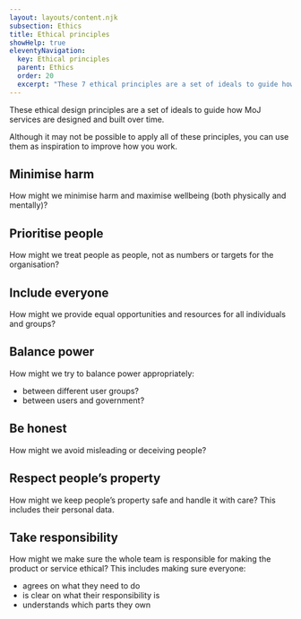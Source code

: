 ```yaml
---
layout: layouts/content.njk
subsection: Ethics
title: Ethical principles
showHelp: true
eleventyNavigation:
  key: Ethical principles
  parent: Ethics
  order: 20
  excerpt: "These 7 ethical principles are a set of ideals to guide how MoJ services are designed and built over time."
---
```


These ethical design principles are a set of ideals to guide how MoJ services are designed and built over time. 

Although it may not be possible to apply all of these principles, you can use them as inspiration to improve how you work.

## Minimise harm

How might we minimise harm and maximise wellbeing (both physically and mentally)?

## Prioritise people

How might we treat people as people, not as numbers or targets for the organisation?

## Include everyone

How might we provide equal opportunities and resources for all individuals and groups?

## Balance power

How might we try to balance power appropriately:

- between different user groups?
- between users and government?

## Be honest

How might we avoid misleading or deceiving people?

## Respect people’s property

How might we keep people’s property safe and handle it with care? This includes their personal data.

## Take responsibility

How might we make sure the whole team is responsible for making the product or service ethical? This includes making sure everyone:

- agrees on what they need to do
- is clear on what their responsibility is
- understands which parts they own
